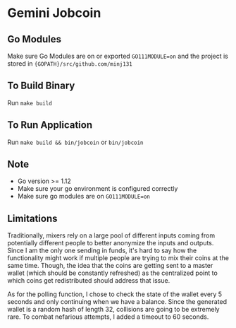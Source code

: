 # Gemini Jobcoin

## Go Modules
Make sure Go Modules are on or exported `GO111MODULE=on` and the project is stored in `{GOPATH}/src/github.com/minj131`

## To Build Binary
Run `make build`

## To Run Application
Run `make build && bin/jobcoin` or `bin/jobcoin`

## Note
- Go version >= 1.12
- Make sure your go environment is configured correctly
- Make sure go modules are on `GO111MODULE=on`

## Limitations
Traditionally, mixers rely on a large pool of different inputs coming from potentially different people to better anonymize the inputs and outputs.
Since I am the only one sending in funds, it's hard to say how the functionality might work if multiple people are trying to mix their coins at the same time.
Though, the idea that the coins are getting sent to a master wallet (which should be constantly refreshed) as the centralized point to which coins get redistributed should address that issue.

As for the polling function, I chose to check the state of the wallet every 5 seconds and only continuing when we have a balance. Since the generated wallet is a random hash of length 32, collisions are going to be extremely rare. To combat nefarious attempts, I added a timeout to 60 seconds.
